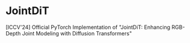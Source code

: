 # JointDiT
[ICCV'24] Official PyTorch Implementation of "JointDiT: Enhancing RGB-Depth Joint Modeling with Diffusion Transformers"
